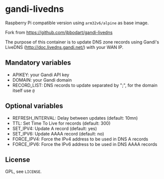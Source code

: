 # gandi-livedns

Raspberry Pi compatible version using `arm32v6/alpine` as base image.

Fork from <https://github.com/jbbodart/gandi-livedns>

The purpose of this container is to update DNS zone records using Gandi's LiveDNS (http://doc.livedns.gandi.net/) with your WAN IP.

## Mandatory variables

* APIKEY: your Gandi API key
* DOMAIN: your Gandi domain
* RECORD_LIST: DNS records to update separated by ";", for the domain itself use `@`

## Optional variables

* REFRESH_INTERVAL: Delay between updates (default: 10mn)
* TTL: Set Time To Live for records (default: 300)
* SET_IPV4: Update A record (default: yes)
* SET_IPV6: Update AAAA record (default: no)
* FORCE_IPV4: Force the IPv4 address to be used in DNS A records
* FORCE_IPV6: Force the IPv6 address to be used in DNS AAAA records

## License

GPL, see `LICENSE`.
